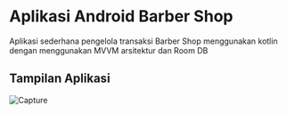 # Aplikasi Android Barber Shop
Aplikasi sederhana pengelola transaksi Barber Shop menggunakan kotlin dengan menggunakan MVVM arsitektur dan Room DB

<h2>Tampilan Aplikasi</h2>

![Capture](https://user-images.githubusercontent.com/43155964/77770834-759f9300-7078-11ea-80f9-d42dbdc1b114.PNG)

